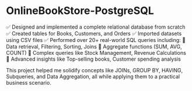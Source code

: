 # OnlineBookStore-PostgreSQL

✅ Designed and implemented a complete relational database from scratch
✅ Created tables for Books, Customers, and Orders
✅ Imported datasets using CSV files
✅ Performed over 20+ real-world SQL queries including:
🔸 Data retrieval, Filtering, Sorting, Joins
🔸 Aggregate functions (SUM, AVG, COUNT)
🔸 Complex queries like Stock Management, Revenue Calculations
🔸 Advanced insights like Top-selling books, Customer spending analysis

This project helped me solidify concepts like JOINs, GROUP BY, HAVING, Subqueries, and Data Aggregation, all while applying them to a practical business scenario.
